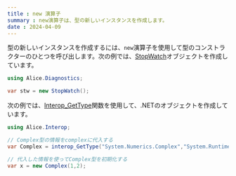```yaml
---
title : new 演算子
summary : new演算子は、型の新しいインスタンスを作成します。
date : 2024-04-09
---
```


型の新しいインスタンスを作成するには、`new`演算子を使用して型のコンストラクターのひとつを呼び出します。次の例では、[StopWatch](../../api/alice/diagnostics/stopwatch/index.md)オブジェクトを作成しています。

```cs title="AliceScript"
using Alice.Diagnostics;

var stw = new StopWatch();
```

次の例では、[Interop_GetType](../../api/alice/interop/interop_gettype.md)関数を使用して、.NETのオブジェクトを作成しています。

```cs title="AliceScript"
using Alice.Interop;

// Complex型の情報をcomplexに代入する
var Complex = interop_GetType("System.Numerics.Complex","System.Runtime.Numerics");

// 代入した情報を使ってComplex型を初期化する
var x = new Complex(1,2);
```